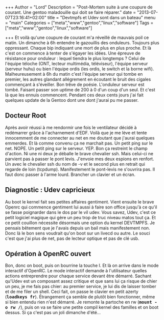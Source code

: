 +++
Author = "Lord"
Description = "Post-Mortem suite à une coupure de courant. Une gentoo maladouille qui doit se faire réparer."
date = "2013-07-07T23:16:41+02:00"
title = "Devtmpfs et Udev sont dans un bateau"
menu = "main"
Categories = ["meta","www","gentoo","linux","software"]
Tags = ["meta","www","gentoo","linux","software"]

+++
Et voilà qu'une coupure de courant m'a réveillé de mauvais poil ce matin.
Un dimanche à 6h entendre le gazouillis des onduleurs.
Toujours plus oppressant.
Chaque bip indiquant une mort de plus en plus proche.
Et là c'est on commence à tenter de s'égayer les idées.
Une épreuve de résistance pour onduleur : lequel tiendra le plus longtemps ? Celui de l'équipe téloche (ONT, lecteur multimédia, téléviseur), l'équipe serveur (serveur huhu) ou bien l'équipe ordis (les ordis, le switch et la borne wifi).
Malheureusement à 6h du matin c'est l'équipe serveur qui tombe en premier, les autres glandant allégrement en écoutant le bruit des cigales commençant à s'éveiller.
Bon trêve de poésie.
L'onduleur serveur est tombé.
Faisant passer son uptime de 200 à 0 d'un coup d'un seul.
Et c'est là que les ennuis commencent.
Pendant ces deux cents jours j'ai fait quelques update de la Gentoo dont une dont j'aurai pu me passer.

## Docteur Root
Après avoir réussi à me rendormir une fois le ventilateur décidé à redémarrer grâce à l'acharnement d'EDF.
Voilà que je me lève et tente innocemment de me connecter au net en me doutant que j'aurai quelques emmerdes.
Et là comme convenu ça ne marchait pas.
Un petit ping sur le net.
NOPE.
Un petit ping sur le serveur.
YEP.
Bon ça restreint le champ d'action.
Ni une ni deux je déballe le brave chevalier ssh.
Mais celui-ci ne parvient pas à passer le pont levis.
J'envoie mes deux espions en renfort.
Un avec le chevalier ssh du nom de -v et le second plus en retrait qui regarde de loin (tcpdump).
Manifestement le pont-levis ne s'ouvrira pas.
Il faut donc passer à l'arme lourd.
Brancher un clavier et un écran.

## Diagnostic : Udev capricieux
Au boot le kernel fait ses petites affaires gentiment.
Vient ensuite le brave Openrc qui commence gentiment lui aussi à faire son office jusqu'à ce qu'il se fasse poignarder dans le dos par le vil udev.
Vous savez, Udev, c'est ce petit logiciel magique qui gère un peu trop de truc niveau matos tout ça.
Et ce petit couillon nécessite désormais une option du kernel DEVTMPFS.
Je pensais bêtement que je l'avais depuis un bail mais manifestement non.
Donc là le bon sens voudrait qu'on boot sur un livecd ou autre.
Le souci c'est que j'ai plus de net, pas de lecteur optique et pas de clé usb.

## Opération à OpenRC ouvert
Bon, donc on boot, puis on bourrine la touche I.
Et là on arrive dans le mode interactif d'OpenRC.
Le mode interactif demande à l'utilisateur quelles actions entreprendre pour chaque service devant être démarré.
Sachant qu'Udev est un composant assez critique et que sans lui ça risque de chier un peu, je me fais pas chier: au premier service, je lui dis de laisser tomber et de me filer un shell.
Ceci fait, on passe le clavier en petit azerty (**<samp>loadkeys fr</samp>**).
Étrangement ça semble de plutôt bien fonctionner, même si bien entendu rien n'est démarré.
Je remonte la partoche en rw (**<samp>mount -o rw /</samp>**), puis on va se faire une petite compil kernel des familles et on boot dessus.
Si ça c'est pas un joli dimanche d'été…


